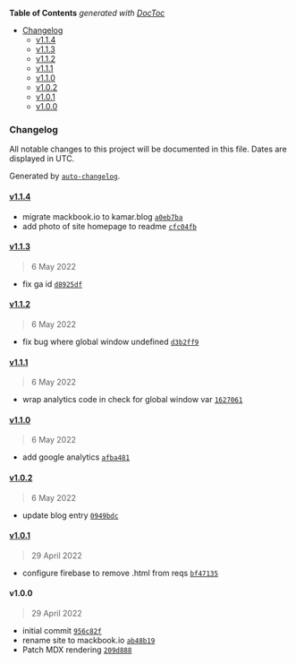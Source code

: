 <!-- START doctoc generated TOC please keep comment here to allow auto update -->
<!-- DON'T EDIT THIS SECTION, INSTEAD RE-RUN doctoc TO UPDATE -->

**Table of Contents** _generated with [DocToc](https://github.com/thlorenz/doctoc)_

- [Changelog](#changelog)
  - [v1.1.4](#v114)
  - [v1.1.3](#v113)
  - [v1.1.2](#v112)
  - [v1.1.1](#v111)
  - [v1.1.0](#v110)
  - [v1.0.2](#v102)
  - [v1.0.1](#v101)
  - [v1.0.0](#v100)

<!-- END doctoc generated TOC please keep comment here to allow auto update -->

### Changelog

All notable changes to this project will be documented in this file. Dates are displayed in UTC.

Generated by [`auto-changelog`](https://github.com/CookPete/auto-changelog).

#### [v1.1.4](https://github.com/kamarmack/kamar-blog-nextjs/compare/v1.1.3...v1.1.4)

- migrate mackbook.io to kamar.blog [`a0eb7ba`](https://github.com/kamarmack/kamar-blog-nextjs/commit/a0eb7ba4008178085f002c6f58576cf6a0441dcd)
- add photo of site homepage to readme [`cfc04fb`](https://github.com/kamarmack/kamar-blog-nextjs/commit/cfc04fba1ec2f9676b6adeee8119f3180e3c91fd)

#### [v1.1.3](https://github.com/kamarmack/kamar-blog-nextjs/compare/v1.1.2...v1.1.3)

> 6 May 2022

- fix ga id [`d8925df`](https://github.com/kamarmack/kamar-blog-nextjs/commit/d8925dfbd4aef584329359c0e19e06aba9025f68)

#### [v1.1.2](https://github.com/kamarmack/kamar-blog-nextjs/compare/v1.1.1...v1.1.2)

> 6 May 2022

- fix bug where global window undefined [`d3b2ff9`](https://github.com/kamarmack/kamar-blog-nextjs/commit/d3b2ff908e5f7e8fc86dedb8b0a6a0631e48f9b6)

#### [v1.1.1](https://github.com/kamarmack/kamar-blog-nextjs/compare/v1.1.0...v1.1.1)

> 6 May 2022

- wrap analytics code in check for global window var [`1627061`](https://github.com/kamarmack/kamar-blog-nextjs/commit/162706111fae4d171c5cf8121c312f372345fa28)

#### [v1.1.0](https://github.com/kamarmack/kamar-blog-nextjs/compare/v1.0.2...v1.1.0)

> 6 May 2022

- add google analytics [`afba481`](https://github.com/kamarmack/kamar-blog-nextjs/commit/afba4812128f37656b382f46a915538cecdaa1bc)

#### [v1.0.2](https://github.com/kamarmack/kamar-blog-nextjs/compare/v1.0.1...v1.0.2)

> 6 May 2022

- update blog entry [`0949bdc`](https://github.com/kamarmack/kamar-blog-nextjs/commit/0949bdc807831ab69bce72c924c4fa56289c15cb)

#### [v1.0.1](https://github.com/kamarmack/kamar-blog-nextjs/compare/v1.0.0...v1.0.1)

> 29 April 2022

- configure firebase to remove .html from reqs [`bf47135`](https://github.com/kamarmack/kamar-blog-nextjs/commit/bf4713538936ed98b51e92685c31606730c5f218)

#### v1.0.0

> 29 April 2022

- initial commit [`956c82f`](https://github.com/kamarmack/kamar-blog-nextjs/commit/956c82fe7d254b7551869c08e38660e4a3ce940e)
- rename site to mackbook.io [`ab48b19`](https://github.com/kamarmack/kamar-blog-nextjs/commit/ab48b195d13ce48d52cf5c00e0819fd12c6a0614)
- Patch MDX rendering [`209d888`](https://github.com/kamarmack/kamar-blog-nextjs/commit/209d8884079f94920f740174f5dc990a88258e2d)
